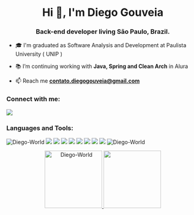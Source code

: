 <h1 align="center">Hi 👋, I'm Diego Gouveia</h1>
<h3 align="center">Back-end developer living São Paulo, Brazil.</h3>

- 🎓 I'm graduated as Software Analysis and Development at Paulista University ( UNIP )

- 📚 I’m continuing working with **Java, Spring and Clean Arch** in Alura

- 📫 Reach me **contato.diegogouveia@gmail.com**

<h3 align="left">Connect with me:</h3>
<div> 
  <a href="https://www.linkedin.com/in/techdiegogouveia/" target="_blank"><img src="https://img.shields.io/badge/-LinkedIn-%230077B5?style=for-the-badge&logo=linkedin&logoColor=white" target="_blank"></a> 
	
<h3 align="left">Languages and Tools:</h3>

<p>
<img src="https://img.shields.io/badge/java-%23ED8B00.svg?style=for-the-badge&logo=openjdk&logoColor=white" alt="Diego-World" />
<img src="https://img.shields.io/badge/html5-%23E34F26.svg?style=for-the-badge&logo=html5&logoColor=white alt="Diego-World" />
<img src="https://img.shields.io/badge/css3-%231572B6.svg?style=for-the-badge&logo=css3&logoColor=white alt="Diego-World" />
<img src="https://img.shields.io/badge/javascript-%23323330.svg?style=for-the-badge&logo=javascript&logoColor=%23F7DF1E alt="Diego-World" />
<img src="https://img.shields.io/badge/mysql-%2300f.svg?style=for-the-badge&logo=mysql&logoColor=white alt="Diego-World" />
<img src="https://img.shields.io/badge/postgres-%23316192.svg?style=for-the-badge&logo=postgresql&logoColor=white alt="Diego-World" />
<img src="https://img.shields.io/badge/Microsoft%20SQL%20Server-CC2927?style=for-the-badge&logo=microsoft%20sql%20server&logoColor=white alt="Diego-World" />
<img src="https://img.shields.io/badge/spring-%236DB33F.svg?style=for-the-badge&logo=spring&logoColor=white alt="Diego-World" />
<img src="https://img.shields.io/badge/IntelliJIDEA-000000.svg?style=for-the-badge&logo=intellij-idea&logoColor=white alt="Diego-World" />
<img src="https://img.shields.io/badge/java-%23ED8B00.svg?style=for-the-badge&logo=openjdk&logoColor=white" alt="Diego-World" />
</p>

<div align="center">
  <a href="https://github.com/Diego-World">
  <img height="150em" src="https://github-readme-streak-stats.herokuapp.com/?user=Diego-World&theme=dark" alt="Diego-World" />
  <img height="150em" src="https://github-readme-stats.vercel.app/api/top-langs/?username=Diego-World&layout=compact&langs_count=7&theme=dark"/>
